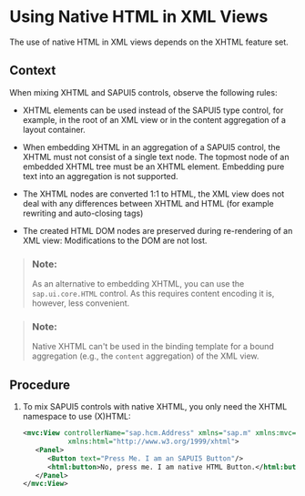 <!-- loiobe54950cae1041f59d4aa97a6bade2d8 -->

# Using Native HTML in XML Views

The use of native HTML in XML views depends on the XHTML feature set.



## Context

When mixing XHTML and SAPUI5 controls, observe the following rules:

-   XHTML elements can be used instead of the SAPUI5 type control, for example, in the root of an XML view or in the content aggregation of a layout container.

-   When embedding XHTML in an aggregation of a SAPUI5 control, the XHTML must not consist of a single text node. The topmost node of an embedded XHTML tree must be an XHTML element. Embedding pure text into an aggregation is not supported.

-   The XHTML nodes are converted 1:1 to HTML, the XML view does not deal with any differences between XHTML and HTML \(for example rewriting and auto-closing tags\)

-   The created HTML DOM nodes are preserved during re-rendering of an XML view: Modifications to the DOM are not lost.


> ### Note:  
> As an alternative to embedding XHTML, you can use the `sap.ui.core.HTML` control. As this requires content encoding it is, however, less convenient.

> ### Note:  
> Native XHTML can't be used in the binding template for a bound aggregation \(e.g., the `content` aggregation\) of the XML view.



## Procedure

1.  To mix SAPUI5 controls with native XHTML, you only need the XHTML namespace to use \(X\)HTML:

    ```xml
    <mvc:View controllerName="sap.hcm.Address" xmlns="sap.m" xmlns:mvc="sap.ui.core.mvc"
               xmlns:html="http://www.w3.org/1999/xhtml">
       <Panel>
          <Button text="Press Me. I am an SAPUI5 Button"/>
          <html:button>No, press me. I am native HTML Button.</html:button>
       </Panel>
    </mvc:View>
    ```


